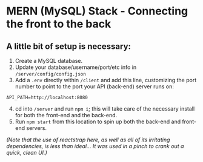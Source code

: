 # MERN (MySQL) Stack - Connecting the front to the back

## A little bit of setup is necessary:

1. Create a MySQL database.
2. Update your database/username/port/etc info in `/server/config/config.json`
3. Add a `.env` directly within `/client` and add this line, customizing the port number to point to the port your API (back-end) server runs on:

```text
API_PATH=http://localhost:8080
```

4. cd into `/server` and run `npm i`; this will take care of the necessary install for both the front-end and the back-end.
5. Run `npm start` from this location to spin up both the back-end and front-end servers.

_(Note that the use of reactstrap here, as well as all of its irritating dependencies, is less than ideal... It was used in a pinch to crank out a quick, clean UI.)_
